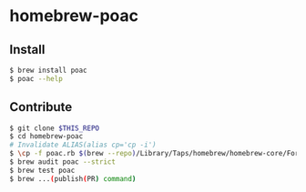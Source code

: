# homebrew-poac



## Install
```bash
$ brew install poac
$ poac --help
```

## Contribute
```bash
$ git clone $THIS_REPO
$ cd homebrew-poac
# Invalidate ALIAS(alias cp='cp -i')
$ \cp -f poac.rb $(brew --repo)/Library/Taps/homebrew/homebrew-core/Formula/
$ brew audit poac --strict
$ brew test poac
$ brew ...(publish(PR) command)
```

